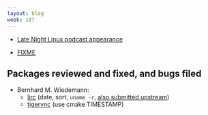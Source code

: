 ```yaml
---
layout: blog
week: 187
---
```


* [Late Night Linux podcast appearance](https://pca.st/He12#t=18m03s)

* [FIXME](https://cwiki.apache.org/confluence/pages/viewpage.action?pageId=74682318)

Packages reviewed and fixed, and bugs filed
-------------------------------------------

* Bernhard M. Wiedemann:
    * [lirc](https://build.opensuse.org/request/show/649983) (date, sort, `uname -r`, [also submitted upstream](https://sourceforge.net/p/lirc/git/merge-requests/36/))
    * [tigervnc](https://github.com/TigerVNC/tigervnc/pull/765) (use cmake TIMESTAMP)
